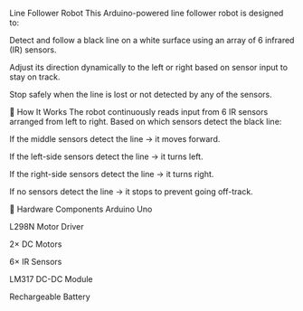 Line Follower Robot
This Arduino-powered line follower robot is designed to:

Detect and follow a black line on a white surface using an array of 6 infrared (IR) sensors.

Adjust its direction dynamically to the left or right based on sensor input to stay on track.

Stop safely when the line is lost or not detected by any of the sensors.

🚗 How It Works
The robot continuously reads input from 6 IR sensors arranged from left to right. Based on which sensors detect the black line:

If the middle sensors detect the line → it moves forward.

If the left-side sensors detect the line → it turns left.

If the right-side sensors detect the line → it turns right.

If no sensors detect the line → it stops to prevent going off-track.

🔧 Hardware Components
Arduino Uno

L298N Motor Driver

2× DC Motors

6× IR Sensors

LM317 DC-DC Module

Rechargeable Battery


